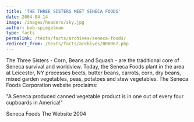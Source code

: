 ```yaml
---
title: 'THE THREE SISTERS MEET SENECA FOODS'
date: 2004-04-14
image: /images/headers/sky.jpg
author: bob-spiegelman
type: facts
permalink: /texts/facts/archives/seneca-foods/
redirect_from: /texts/facts/archives/000067.php
---
```

The Three Sisters - Corn, Beans and Squash - are the traditional core of Seneca survival and worldview. Today, the Seneca Foods plant in the area at Leicester, NY processes beets, butter beans, carrots, corn, dry beans, mixed garden vegetables, peas, potatoes and stew vegetables. The Seneca Foods Corporation website proclaims:

"A Seneca produced canned vegetable product is in one out of every four cupboards in America!"

Seneca Foods
The Website
2004
